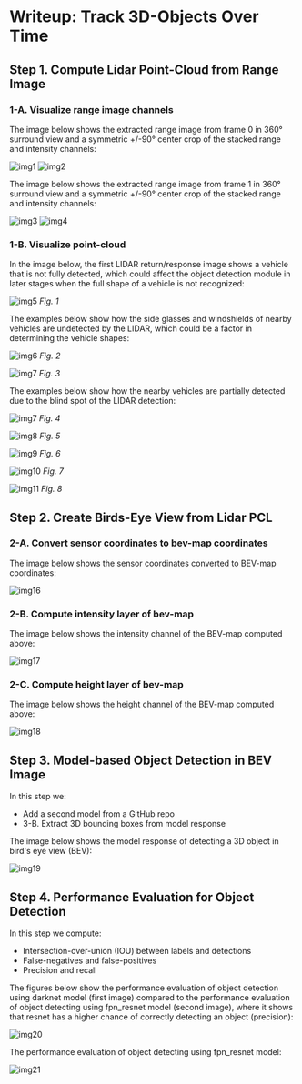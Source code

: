 # Writeup: Track 3D-Objects Over Time

## Step 1. Compute Lidar Point-Cloud from Range Image

### 1-A. Visualize range image channels

The image below shows the extracted range image from frame 0 in  360° surround view and a symmetric +/-90° center crop of the stacked range and intensity channels:

![img1](results/range_image_frame0.png)
![img2](results/range_image_cropped_frame0.png)

The image below shows the extracted range image from frame 1 in  360° surround view and a symmetric +/-90° center crop of the stacked range and intensity channels:

![img3](results/range_image_frame1.png)
![img4](results/range_image_cropped_frame1.png)

### 1-B. Visualize point-cloud 

In the image below, the first LIDAR return/response image shows a vehicle that is not fully detected, which could affect the object detection module in later stages when the full shape of a vehicle is not recognized:

![img5](results/return_1.png)
*Fig. 1*

The examples below show how the side glasses and windshields of nearby vehicles are undetected by the LIDAR, which could be a factor in determining the vehicle shapes:

![img6](results/glasses.png)
*Fig. 2*

![img7](results/glasses2.png)
*Fig. 3*

The examples below show how the nearby vehicles are partially detected due to the blind spot of the LIDAR detection:

![img7](results/side_car.png)
*Fig. 4*

![img8](results/side_car2.png)
*Fig. 5*

![img9](results/side_car3.png)
*Fig. 6*

![img10](results/side_car4.png)
*Fig. 7*

![img11](results/side_car5.png)
*Fig. 8*

## Step 2. Create Birds-Eye View from Lidar PCL
### 2-A. Convert sensor coordinates to bev-map coordinates

The image below shows the sensor coordinates converted to BEV-map coordinates:

![img16](results/bev_pcl.png)

### 2-B. Compute intensity layer of bev-map

The image below shows the intensity channel of the BEV-map computed above:

![img17](results/bev_intensity_channel.png)

### 2-C. Compute height layer of bev-map

The image below shows the height channel of the BEV-map computed above:

![img18](results/bev_height_channel.png)

## Step 3. Model-based Object Detection in BEV Image

In this step we:
* Add a second model from a GitHub repo
* 3-B. Extract 3D bounding boxes from model response 

The image below shows the model response of detecting a 3D object in bird's eye view (BEV):

![img19](results/labels_detected.png)

## Step 4. Performance Evaluation for Object Detection

In this step we compute:
* Intersection-over-union (IOU) between labels and detections 
* False-negatives and false-positives 
* Precision and recall

The figures below show the performance evaluation of object detection using darknet model (first image) compared to the performance evaluation of object detecting using fpn_resnet model (second image), where it shows that resnet has a higher chance of correctly detecting an object (precision):

![img20](results/darknet.png)

The performance evaluation of object detecting using fpn_resnet model:

![img21](results/resnet.png)
